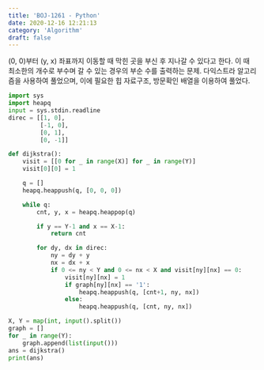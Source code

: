 ```yaml
---
title: 'BOJ-1261 - Python'
date: 2020-12-16 12:21:13
category: 'Algorithm'
draft: false
---
```

(0, 0)부터 (y, x) 좌표까지 이동할 때 막힌 곳을 부신 후 지나갈 수 있다고 한다. 이 때 최소한의 개수로 부수며 갈 수 있는 경우의 부순 수를 출력하는 문제. 다익스트라 알고리즘을 사용하여 풀었으며, 이에 필요한 힙 자료구조, 방문확인 배열을 이용하여 풀었다.
```python
import sys
import heapq
input = sys.stdin.readline
direc = [[1, 0],
         [-1, 0],
         [0, 1],
         [0, -1]]

def dijkstra():
    visit = [[0 for _ in range(X)] for _ in range(Y)]
    visit[0][0] = 1

    q = []
    heapq.heappush(q, [0, 0, 0])

    while q:
        cnt, y, x = heapq.heappop(q)

        if y == Y-1 and x == X-1:
            return cnt

        for dy, dx in direc:
            ny = dy + y
            nx = dx + x
            if 0 <= ny < Y and 0 <= nx < X and visit[ny][nx] == 0:
                visit[ny][nx] = 1
                if graph[ny][nx] == '1':
                    heapq.heappush(q, [cnt+1, ny, nx])
                else:
                    heapq.heappush(q, [cnt, ny, nx])

X, Y = map(int, input().split())
graph = []
for _ in range(Y):
    graph.append(list(input()))
ans = dijkstra()
print(ans)

```